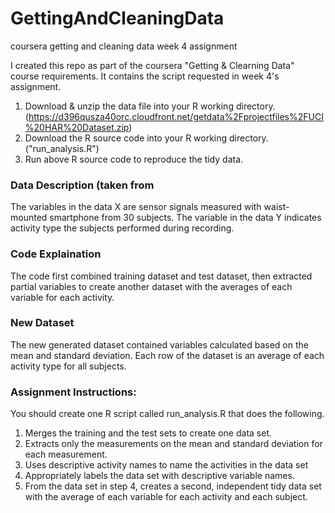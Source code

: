 # GettingAndCleaningData
coursera getting and cleaning data week 4 assignment

I created this repo as part of the coursera "Getting & Clearning Data" course requirements. 
It contains the script requested in week 4's assignment.

 1) Download & unzip the data file into your R working directory. (https://d396qusza40orc.cloudfront.net/getdata%2Fprojectfiles%2FUCI%20HAR%20Dataset.zip)
 2) Download the R source code into your R working directory. ("run_analysis.R")
 3) Run above R source code to reproduce the tidy data.

### Data Description (taken from 

The variables in the data X are sensor signals measured with waist-mounted smartphone from 30 subjects. 
The variable in the data Y indicates activity type the subjects performed during recording.

### Code Explaination

The code first combined training dataset and test dataset, then extracted partial variables to create another dataset with the averages of each variable for each activity.

### New Dataset

The new generated dataset contained variables calculated based on the mean and standard deviation. Each row of the dataset is an average of each activity type for all subjects.

### Assignment Instructions:

You should create one R script called run_analysis.R that does the following.

1. Merges the training and the test sets to create one data set.
2. Extracts only the measurements on the mean and standard deviation for each measurement.
3. Uses descriptive activity names to name the activities in the data set
4. Appropriately labels the data set with descriptive variable names.
5. From the data set in step 4, creates a second, independent tidy data set with the average of each variable for each activity and each subject.
